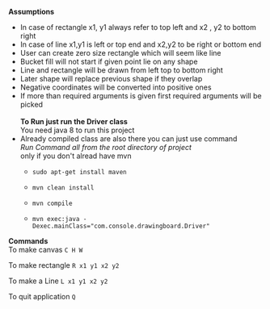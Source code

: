 **Assumptions**
* In case of rectangle x1, y1 always refer to top left and x2 , y2 to bottom right
* In case of line x1,y1 is left or top end and x2,y2 to be right or bottom end
* User can create zero size rectangle which will seem like line
* Bucket fill will not start if given point lie on any shape
* Line and rectangle will be drawn from left top to bottom right
* Later shape will replace previous shape if they overlap
* Negative coordinates will be converted into positive ones
* If more than required arguments is given first required arguments will be picked\
\
**To Run just run the Driver class**\
You need java 8 to run this project
* Already compiled class are also there you can just use command\
*Run Command all from the root directory of project*\
   only if you don't alread have mvn
   * `sudo apt-get install maven`
   
   * `mvn clean install` 
   
   * `mvn compile` 
   
   * `mvn exec:java -Dexec.mainClass="com.console.drawingboard.Driver"`

**Commands**\
To make canvas
`C H W`

To make rectangle
`R x1 y1 x2 y2`

To make a Line 
`L x1 y1 x2 y2`

To quit application
`Q`

